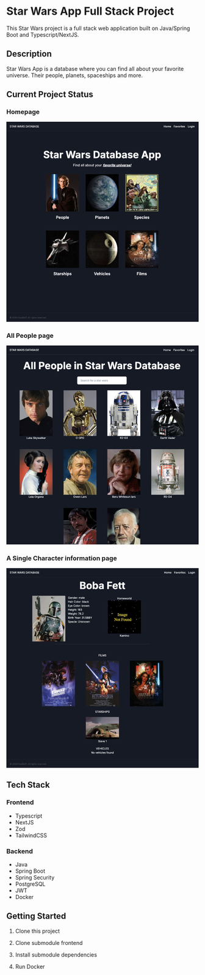 # Star Wars App Full Stack Project

This Star Wars project is a full stack web application built on Java/Spring Boot and Typescript/NextJS.

## Description

Star Wars App is a database where you can find all about your favorite universe. Their people, planets, spaceships and more.

## Current Project Status

### Homepage
![Homepage](https://github.com/Dardila11/TheStarWarsApp/blob/main/assets/frontend-1.png)

### All People page
![All-People](https://github.com/Dardila11/TheStarWarsApp/blob/main/assets/frontend-2.png)

### A Single Character information page

![CharacterPage](https://github.com/Dardila11/TheStarWarsApp/blob/main/assets/frontend-3.png)


## Tech Stack

### Frontend

- Typescript
- NextJS
- Zod
- TailwindCSS

### Backend

- Java
- Spring Boot
- Spring Security
- PostgreSQL
- JWT
- Docker

## Getting Started

1. Clone this project

2. Clone submodule frontend

3. Install submodule dependencies

4. Run Docker


